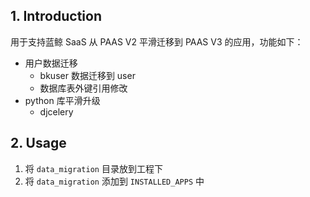## 1. Introduction

用于支持蓝鲸 SaaS 从 PAAS V2 平滑迁移到 PAAS V3 的应用，功能如下：

- 用户数据迁移
  - bkuser 数据迁移到 user
  - 数据库表外键引用修改
- python 库平滑升级
  - djcelery



## 2. Usage



1. 将 `data_migration` 目录放到工程下
2. 将 `data_migration` 添加到 `INSTALLED_APPS` 中